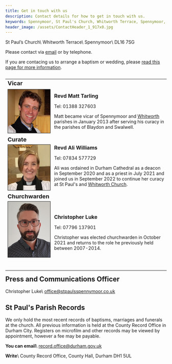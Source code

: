 ```yaml
---
title: Get in touch with us
description: Contact details for how to get in touch with us.
keywords: Spennymoor, St Paul's Church, Whitworth Terrace, Spennymoor, DL16 7SG, Contact us, find us, St Paul's Church Spennymoor, parish registers
header_image: /assets/ContactHeader_1_917x0.jpg
---
```

St Paul’s Church\\
Whitworth Terrace\\
Spennymoor\\
DL16 7SG

Please contact via [email](mailto:office@stpaulsspennymoor.co.uk) or by telephone.

If you are contacing us to arrange a baptism or wedding, please [read this page for more information](/baptisms-weddings/).

<table width="100%" align="left" cellpadding="4" cellspacing="4">
  <tbody>
    <tr>
      <td><strong style="font-size: large;">Vicar</strong></td>
      <td></td>
    </tr>
    <tr>
      <td><img src="/assets/RevdMattTarling.jpg" alt="Revd Matt Tarling" width="134" height="136" border="1" align="left"></td>
      <td><p><strong><span style="font-size: medium;">Revd Matt Tarling</span></strong></p><p>Tel: 01388 327603</p><p>Matt became vicar of Spennymoor and <a href="https://www.achurchnearyou.com/church/13568" target="_blank">Whitworth</a> parishes in January 2013 after serving his curacy in the parishes of Blaydon and Swalwell.</p></td>
    </tr>
    <tr>
      <td><font size="4"><b>Curate</b></font></td>
      <td></td>
    </tr>
    <tr>
      <td><img src="/assets/RevdAliWilliams.jpg" width="134" height="142" border="1" alt="<empty>"/></td>
      <td><strong><span style="font-size: medium;">Revd Ali Williams</span></strong><p>Tel: 07834 577729</p><p>Ali was ordained in Durham Cathedral as a deacon in September 2020 and as a priest in July 2021 and joined us in September 2022 to continue her curacy at St Paul's and <a href="https://www.achurchnearyou.com/church/13568" target="_blank">Whitworth Church</a>.</p></td>
    </tr>
    <tr>
      <td><span style="font-size: large;"><strong>Churchwarden</strong></span></td>
      <td></td>
    </tr>
    <tr>
      <td><img src="/assets/CL churchwarden.png" width="134" height="174" border="1" alt="<empty>"/><br><p></p></td>
      <td><p><span style="font-size: medium;"><strong>Christopher Luke</strong></span></p><p>Tel: 07796 137901</p><p>Christopher was elected churchwarden in October 2021 and returns to the role he previously held between 2007-2014.</p></td>
    </tr>
    <tr>
      <td><p></p></td>
    </tr>
  </tbody>
</table>

## Press and Communications Officer

Christopher Luke\\
office@stpaulsspennymoor.co.uk

## St Paul's Parish Records

We only hold the most recent records of baptisms, marriages and funerals at the church. All previous information is held at the County Record Office in Durham City. Registers on microfilm and other records may be viewed by appointment, however a fee may be payable.

**You can email**\\
<span class="editor_default">record.office@durham.gov.uk</span>

**Write**\\
County Record Office, County Hall, Durham DH1 5UL
